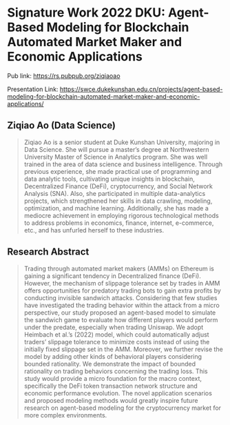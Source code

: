 # Signature Work 2022 DKU: Agent-Based Modeling for Blockchain Automated Market Maker and Economic Applications

Pub link: https://rs.pubpub.org/ziqiaoao

Presentation Link: https://swce.dukekunshan.edu.cn/projects/agent-based-modeling-for-blockchain-automated-market-maker-and-economic-applications/

## Ziqiao Ao (Data Science)

> Ziqiao Ao is a senior student at Duke Kunshan University, majoring in Data Science. She will pursue a master’s degree at Northwestern University Master of Science in Analytics program. She was well trained in the area of data science and business intelligence. Through previous experience, she made practical use of programming and data analytic tools, cultivating unique insights in blockchain, Decentralized Finance (DeFi), cryptocurrency, and Social Network Analysis (SNA). Also, she participated in multiple data-analytics projects, which strengthened her skills in data crawling, modeling, optimization, and machine learning. Additionally, she has made a mediocre achievement in employing rigorous technological methods to address problems in economics, finance, internet, e-commerce, etc., and has unfurled herself to these industries. 


## Research Abstract

> Trading through automated market makers (AMMs) on Ethereum is gaining a significant tendency in Decentralized finance (DeFi). However, the mechanism of slippage tolerance set by trades in AMM offers opportunities for predatory trading bots to gain extra profits by conducting invisible sandwich attacks. Considering that few studies have investigated the trading behavior within the attack from a micro perspective, our study proposed an agent-based model to simulate the sandwich game to evaluate how different players would perform under the predate, especially when trading Uniswap. We adopt Heimbach et al.’s (2022) model, which could automatically adjust traders’ slippage tolerance to minimize costs instead of using the initially fixed slippage set in the AMM. Moreover, we further revise the model by adding other kinds of behavioral players considering bounded rationality. We demonstrate the impact of bounded rationality on trading behaviors concerning the trading loss. This study would provide a micro foundation for the macro context, specifically the DeFi token transaction network structure and economic performance evolution. The novel application scenarios and proposed modeling methods would greatly inspire future research on agent-based modeling for the cryptocurrency market for more complex environments. 
